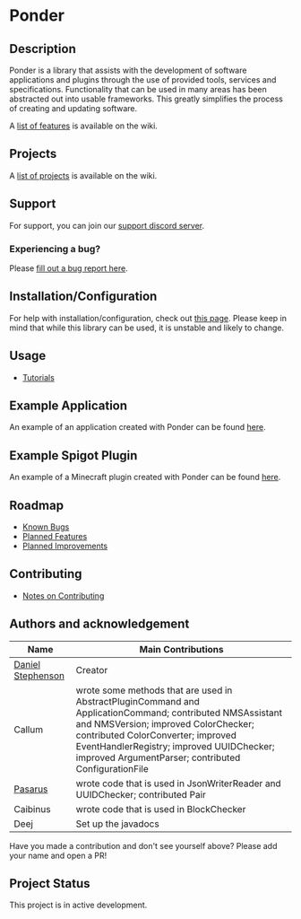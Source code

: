 # Ponder

## Description
Ponder is a library that assists with the development of software applications and plugins through the use of provided tools, services and specifications. Functionality that can be used in many areas has been abstracted out into usable frameworks. This greatly simplifies the process of creating and updating software.

A [list of features](https://github.com/Preponderous-Software/Ponder/wiki/Features) is available on the wiki.

## Projects
A [list of projects](https://github.com/Preponderous-Software/Ponder/wiki/Projects) is available on the wiki.

## Support
For support, you can join our [support discord server](https://discord.gg/G6wQxfcBMt).

### Experiencing a bug?
Please [fill out a bug report here](https://github.com/Preponderous-Software/Ponder/issues?q=is%3Aissue+is%3Aopen+label%3Abug).

## Installation/Configuration
For help with installation/configuration, check out [this page](https://github.com/Preponderous-Software/Ponder/wiki/Setup-Tutorial-(Configuration)). Please keep in mind that while this library can be used, it is unstable and likely to change.

## Usage
- [Tutorials](https://github.com/Preponderous-Software/Ponder/wiki/List-of-Tutorials)

## Example Application
An example of an application created with Ponder can be found [here](https://github.com/Preponderous-Software/ExamplePonderApplication).

## Example Spigot Plugin
An example of a Minecraft plugin created with Ponder can be found [here](https://github.com/Preponderous-Software/ExamplePonderPlugin).

## Roadmap
- [Known Bugs](https://github.com/Preponderous-Software/Ponder/issues?q=is%3Aopen+is%3Aissue+label%3Abug)
- [Planned Features](https://github.com/Preponderous-Software/Ponder/issues?q=is%3Aopen+is%3Aissue+label%3AEpic)
- [Planned Improvements](https://github.com/Preponderous-Software/Ponder/issues?q=is%3Aopen+is%3Aissue+label%3Aimprovement)

## Contributing
- [Notes on Contributing](https://github.com/Preponderous-Software/Ponder/wiki/Contributing)

## Authors and acknowledgement
Name | Main Contributions
------------ | -------------
[Daniel Stephenson](https://github.com/dmccoystephenson) | Creator
Callum | wrote some methods that are used in AbstractPluginCommand and ApplicationCommand; contributed NMSAssistant and NMSVersion; improved ColorChecker; contributed ColorConverter; improved EventHandlerRegistry; improved UUIDChecker; improved ArgumentParser; contributed ConfigurationFile
[Pasarus](https://github.com/Pasarus) | wrote code that is used in JsonWriterReader and UUIDChecker; contributed Pair
Caibinus | wrote code that is used in BlockChecker
Deej | Set up the javadocs

Have you made a contribution and don't see yourself above? Please add your name and open a PR!

## Project Status
This project is in active development.
